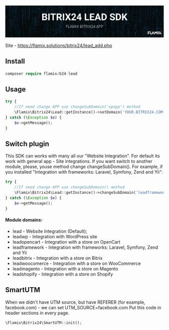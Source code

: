 ![Screenshot](img/header.jpg)

Site - https://flamix.solutions/bitrix24/lead_add.php

## Install

```php
composer require flamix/b24-lead
```

## Usage

```php
try {
    //If need change APP use changeSubDomain('wpapp') method
    \Flamix\Bitrix24\Lead::getInstance()->setDomain('YOUR.BITRIX24.COM')->setToken('YOUR.API.KEY')->send(['field' => 'value']);
} catch (\Exception $e) {
    $e->getMessage();
}
```

## Switch plugin

This SDK can works with many all our "Website Integration". For default its work with general app - Site integrations. If you want switch to another module, please, youse method change changeSubDomain(). For example, if you installed "Integration with frameworks: Laravel, Symfony, Zend and Yii":

```php
try {
    //If need change APP use changeSubDomain() method
    \Flamix\Bitrix24\Lead::getInstance()->changeSubDomain('leadframework')->setDomain('YOUR.BITRIX24.COM')->setToken('YOUR.API.KEY')->send(['field' => 'value']);
} catch (\Exception $e) {
    $e->getMessage();
}
```

#### Module domains:

* lead - Website Integration (Default);
* leadwp - Integration with WordPress site
* leadopencart - Integration with a store on OpenCart
* leadframework - Integration with frameworks: Laravel, Symfony, Zend and Yii
* leadbitrix - Integration with a store on Bitrix
* leadwoocomerce - Integration with a store on WooCommerce
* leadmagento - Integration with a store on Magento
* leadshopify - Integration with a store on Shopify

## SmartUTM

When we didn't have UTM source, but have REFERER (for example, facebook.com) - we can set UTM_SOURCE=facebook.com
Put this code in header sections in every page.

```php
\Flamix\Bitrix24\SmartUTM::init();
```